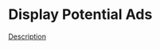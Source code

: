 # Display Potential Ads
[Description](https://docs.google.com/document/d/1PC7VQNoAvpqK6jPQwrPAvtHF95mHCnIYFTWWqIHeBuU/edit#heading=h.owqenqna3g2c)
